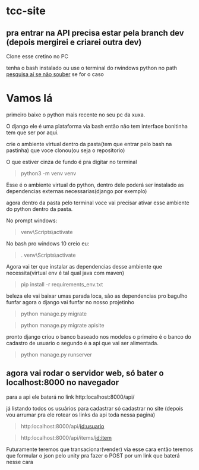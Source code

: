 # tcc-site
## pra entrar na API precisa estar pela branch dev (depois mergirei e criarei outra dev)

Clone esse cretino no PC

tenha o bash instalado ou use o terminal do rwindows python no path [pesquisa aí se não souber](http://lmgtfy.com/?q=python+terminal+windows) se for o caso

# Vamos lá
primeiro baixe o python mais recente no seu pc da xuxa.

O django ele é uma plataforma via bash então não tem interface bonitinha tem que ser por aqui.


crie o ambiente virtual dentro da pasta(tem que entrar pelo bash na pastinha)
que voce clonou(ou seja o repositorio) 

O que estiver cinza de fundo é pra digitar no terminal

> python3 -m venv venv 

Esse é o ambiente virtual do python, dentro dele poderá ser instalado as dependencias externas necessarias(django por exemplo)

agora dentro da pasta pelo terminal voce vai precisar ativar esse ambiente do python dentro da pasta.

No prompt windows:

> venv\Scripts\activate

No bash pro windows 10 creio eu:
> . venv\Scripts\activate

Agora vai ter que instalar as dependencias desse ambiente que necessita(virtual env é tal qual java com maven)

> pip install -r requirements_env.txt

beleza ele vai baixar umas parada loca, são as dependencias pro bagulho funfar
agora o django vai funfar no nosso projetinho

> python manage.py migrate

> python manage.py migrate apisite

pronto django criou o banco baseado nos modelos o primeiro é o banco do cadastro de usuario
o segundo é a api que vai ser alimentada.

> python manage.py runserver 

## agora vai rodar o servidor web, só bater o localhost:8000 no navegador

para a api ele baterá no link http:localhost:8000/api/

já listando todos os usuários para cadastrar
só cadastrar no site (depois vou arrumar pra ele rotear os links da api toda nessa pagina)


> http:localhost:8000/api/<id:usuario>

> http:localhost:8000/api/items/<id:item>

Futuramente teremos que transacionar(vender) via esse cara então teremos que formular o json pelo unity pra fazer o POST por um link que baterá nesse cara



